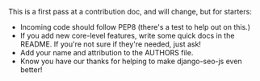 This is a first pass at a contribution doc, and will change, but for starters:

- Incoming code should follow PEP8 (there's a test to help out on this.)
- If you add new core-level features, write some quick docs in the README.  If you're not sure if they're needed, just ask!
- Add your name and attribution to the AUTHORS file.
- Know you have our thanks for helping to make django-seo-js even better!
